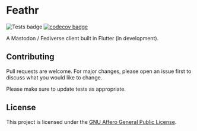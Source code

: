 # Feathr

![Tests badge](https://github.com/aitorres/feathr/actions/workflows/push.yaml/badge.svg)
 [![codecov badge](https://codecov.io/gh/aitorres/feathr/branch/main/graph/badge.svg?token=G14ONBBN6Z)](https://codecov.io/gh/aitorres/feathr)

A Mastodon / Fediverse client built in Flutter (in development).

## Contributing

Pull requests are welcome. For major changes, please open an issue first to discuss what you would like to change.

Please make sure to update tests as appropriate.

## License

This project is licensed under the [GNU Affero General Public License](/LICENSE).
